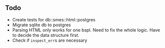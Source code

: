 ## Todo

- Create tests for db::smes::html::postgres
- Migrate sqlite db to postgres
- Parsing HTML only works for one bspl. Need to fix the whole logic. Have to decide the data structure first.
- Check if `inspect_err`s are necessary
